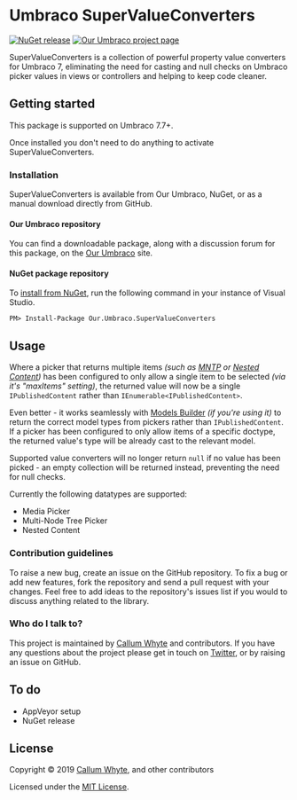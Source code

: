 # Umbraco SuperValueConverters

[![NuGet release](https://img.shields.io/nuget/v/Our.Umbraco.SuperValueConverters.svg)](https://www.nuget.org/packages/Our.Umbraco.SuperValueConverters/)
[![Our Umbraco project page](https://img.shields.io/badge/our-umbraco-orange.svg)](https://our.umbraco.com/projects/developer-tools/supervalueconverters/)

SuperValueConverters is a collection of powerful property value converters for Umbraco 7, eliminating the need for casting and null checks on Umbraco picker values in views or controllers and helping to keep code cleaner.

## Getting started

This package is supported on Umbraco 7.7+.

Once installed you don't need to do anything to activate SuperValueConverters.

### Installation

SuperValueConverters is available from Our Umbraco, NuGet, or as a manual download directly from GitHub.

#### Our Umbraco repository

You can find a downloadable package, along with a discussion forum for this package, on the [Our Umbraco](https://our.umbraco.com/projects/developer-tools/supervalueconverters/) site.

#### NuGet package repository

To [install from NuGet](https://www.nuget.org/packages/Our.Umbraco.SuperValueConverters/), run the following command in your instance of Visual Studio.

    PM> Install-Package Our.Umbraco.SuperValueConverters

## Usage

Where a picker that returns multiple items _(such as [MNTP](https://our.umbraco.com/documentation/Getting-Started/Backoffice/Property-Editors/Built-in-Property-Editors/Multinode-Treepicker2) or [Nested Content](https://our.umbraco.com/documentation/Getting-Started/Backoffice/Property-Editors/Built-in-Property-Editors/Nested-Content))_ has been configured to only allow a single item to be selected _(via it's "maxItems" setting)_, the returned value will now be a single `IPublishedContent` rather than `IEnumerable<IPublishedContent>`.

Even better - it works seamlessly with [Models Builder](https://our.umbraco.com/documentation/Reference/Templating/Modelsbuilder/) _(if you're using it)_ to return the correct model types from pickers rather than `IPublishedContent`. If a picker has been configured to only allow items of a specific doctype, the returned value's type will be already cast to the relevant model.

Supported value converters will no longer return `null` if no value has been picked - an empty collection will be returned instead, preventing the need for null checks.

Currently the following datatypes are supported:

* Media Picker
* Multi-Node Tree Picker
* Nested Content

### Contribution guidelines

To raise a new bug, create an issue on the GitHub repository. To fix a bug or add new features, fork the repository and send a pull request with your changes. Feel free to add ideas to the repository's issues list if you would to discuss anything related to the library.

### Who do I talk to?

This project is maintained by [Callum Whyte](https://callumwhyte.com/) and contributors. If you have any questions about the project please get in touch on [Twitter](https://twitter.com/callumbwhyte), or by raising an issue on GitHub.

## To do

* AppVeyor setup
* NuGet release

## License

Copyright &copy; 2019 [Callum Whyte](https://callumwhyte.com/), and other contributors

Licensed under the [MIT License](LICENSE.md).